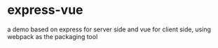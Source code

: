 # express-vue
a demo based on express for server side and vue for client side, using webpack as the packaging tool

